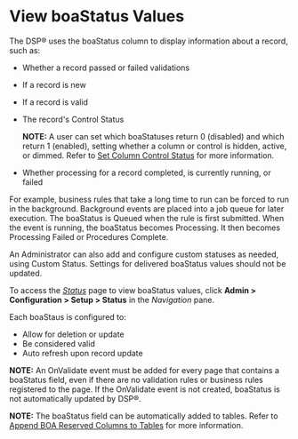 # View boaStatus Values

The DSP® uses the boaStatus column to display information about a
record, such as:

  - Whether a record passed or failed validations

  - If a record is new

  - If a record is valid

  - The record's Control Status
    
    **NOTE:** A user can set which boaStatuses return 0 (disabled) and
    which return 1 (enabled), setting whether a column or control is
    hidden, active, or dimmed. Refer to [Set Column Control
    Status](../../WebApp_Dev/Set_Column_Control_Status.htm) for more
    information.

  - Whether processing for a record completed, is currently running, or
    failed

For example, business rules that take a long time to run can be forced
to run in the background. Background events are placed into a job queue
for later execution. The boaStatus is Queued when the rule is first
submitted. When the event is running, the boaStatus becomes Processing.
It then becomes Processing Failed or Procedures Complete.

An Administrator can also add and configure custom statuses as needed,
using Custom Status. Settings for delivered boaStatus values should not
be updated.

To access the *[Status](../Page_Desc/Status.htm)* page to view boaStatus
values, click **Admin \> Configuration \> Setup \> Status** in the
*Navigation* pane.

Each boaStaus is configured to:

  - Allow for deletion or update
  - Be considered valid
  - Auto refresh upon record update

**NOTE:** An OnValidate event must be added for every page that contains
a boaStatus field, even if there are no validation rules or business
rules registered to the page. If the OnValidate event is not created,
boaStatus is not automatically updated by DSP®.

**NOTE:** The boaStatus field can be automatically added to tables.
Refer to [Append BOA Reserved Columns to
Tables](../../WebApp_Dev/Append_BOA_Reserved_Columns_to_Tables.htm) for
more information.
